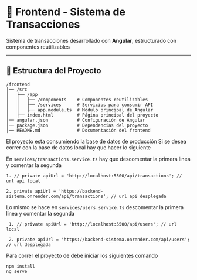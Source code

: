 # 📌 Frontend - Sistema de Transacciones

Sistema de transacciones desarrollado con **Angular**, estructurado con componentes reutilizables

---

## 📁 Estructura del Proyecto

```
/frontend
│── /src
│   ├── /app
│   │   ├── /components    # Componentes reutilizables
│   │   ├── /services      # Servicios para consumir API
│   │   ├── app.module.ts  # Módulo principal de Angular
│   ├── index.html         # Página principal del proyecto
│── angular.json           # Configuración de Angular
│── package.json           # Dependencias del proyecto
│── README.md              # Documentación del frontend

```

El proyecto esta consumiendo la base de datos de producción
Si se desea correr con la base de datos local hay que hacer lo siguiente

En ```services/transactions.service.ts``` hay que descomentar la primera linea y comentar la segunda
```
1. // private apiUrl = 'http://localhost:5500/api/transactions'; // url api local
  
2. private apiUrl = 'https://backend-sistema.onrender.com/api/transactions'; // url api desplegada

```

Lo mismo se hace en ```services/users.service.ts``` descomentar la primera linea y comentar la segunda

```
 1. // private apiUrl = 'http://localhost:5500/api/users'; // url local

 2. private apiUrl = 'https://backend-sistema.onrender.com/api/users'; // url desplegada

```


Para correr el proyecto de debe iniciar los siguientes comando
```
npm install
ng serve
```


